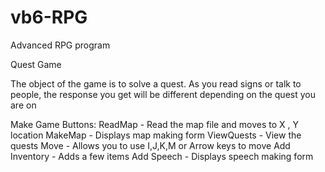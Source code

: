 # vb6-RPG
Advanced RPG program

Quest Game

The object of the game is to solve a quest.
As you read signs or talk to people, the
response you get will be different
depending on the quest you are on

Make Game Buttons:
ReadMap       - Read the map file and moves to X , Y location
MakeMap       - Displays map making form
ViewQuests    - View the quests
Move          - Allows you to use I,J,K,M or Arrow keys to move
Add Inventory - Adds a few items
Add Speech    - Displays speech making form

